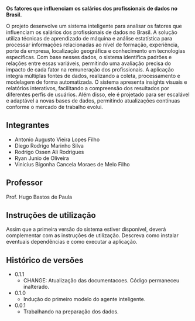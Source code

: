 **Os fatores que influenciam os salários dos profissionais de dados no Brasil.**

O projeto desenvolve um sistema inteligente para analisar os fatores que influenciam os salários dos profissionais de dados no Brasil. A solução utiliza técnicas de aprendizado de máquina e análise estatística para processar informações relacionadas ao nível de formação, experiência, porte da empresa, localização geográfica e conhecimento em tecnologias específicas. Com base nesses dados, o sistema identifica padrões e relações entre essas variáveis, permitindo uma avaliação precisa do impacto de cada fator na remuneração dos profissionais.
A aplicação integra múltiplas fontes de dados, realizando a coleta, processamento e modelagem de forma automatizada. O sistema apresenta insights visuais e relatórios interativos, facilitando a compreensão dos resultados por diferentes perfis de usuários. Além disso, ele é projetado para ser escalável e adaptável a novas bases de dados, permitindo atualizações contínuas conforme o mercado de trabalho evolui.

## Integrantes

* Antonio Augusto Vieira Lopes Filho
* Diego Rodrigo Marinho Silva
* Rodrigo Ossen Ali Rodrigues
* Ryan Junio de Oliveira 
* Vinicius Bigonha Cancela Moraes de Melo Filho 

## Professor

Prof. Hugo Bastos de Paula

## Instruções de utilização

Assim que a primeira versão do sistema estiver disponível, deverá complementar com as instruções de utilização. Descreva como instalar eventuais dependências e como executar a aplicação.

## Histórico de versões

* 0.1.1
    * CHANGE: Atualização das documentacoes. Código permaneceu inalterado.
* 0.1.0
    * Indução do primeiro modelo do agente inteligente.
* 0.0.1
    * Trabalhando na preparação dos dados.

